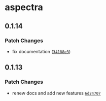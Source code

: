 # aspectra

## 0.1.14

### Patch Changes

- fix documentation ([`34188e3`](https://github.com/shunueda/aspectra/commit/34188e3bbbd04ee19694b25782501ba9181e4124))

## 0.1.13

### Patch Changes

- renew docs and add new features [`6d24707`](https://github.com/shunueda/aspectra/commit/6d247070cf2fc918b09aae6812221c653c1ab3dc) 
